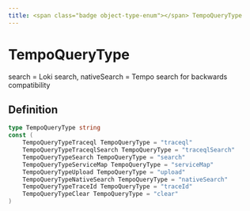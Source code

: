 ```yaml
---
title: <span class="badge object-type-enum"></span> TempoQueryType
---
```

# <span class="badge object-type-enum"></span> TempoQueryType

search = Loki search, nativeSearch = Tempo search for backwards compatibility

## Definition

```go
type TempoQueryType string
const (
	TempoQueryTypeTraceql TempoQueryType = "traceql"
	TempoQueryTypeTraceqlSearch TempoQueryType = "traceqlSearch"
	TempoQueryTypeSearch TempoQueryType = "search"
	TempoQueryTypeServiceMap TempoQueryType = "serviceMap"
	TempoQueryTypeUpload TempoQueryType = "upload"
	TempoQueryTypeNativeSearch TempoQueryType = "nativeSearch"
	TempoQueryTypeTraceId TempoQueryType = "traceId"
	TempoQueryTypeClear TempoQueryType = "clear"
)

```
